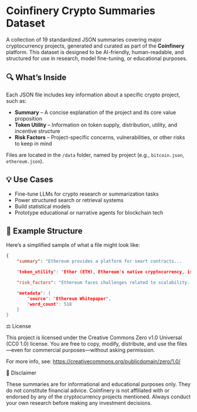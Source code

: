 # Coinfinery Crypto Summaries Dataset

A collection of 19 standardized JSON summaries covering major cryptocurrency projects, generated and curated as part of the **Coinfinery** platform. This dataset is designed to be AI-friendly, human-readable, and structured for use in research, model fine-tuning, or educational purposes.

## 🔍 What’s Inside

Each JSON file includes key information about a specific crypto project, such as:

- **Summary** – A concise explanation of the project and its core value proposition  
- **Token Utility** – Information on token supply, distribution, utility, and incentive structure  
- **Risk Factors** – Project-specific concerns, vulnerabilities, or other risks to keep in mind  

Files are located in the `/data` folder, named by project (e.g., `bitcoin.json`, `ethereum.json`).

## 💡 Use Cases

- Fine-tune LLMs for crypto research or summarization tasks  
- Power structured search or retrieval systems  
- Build statistical models
- Prototype educational or narrative agents for blockchain tech

## 🧠 Example Structure

Here’s a simplified sample of what a file might look like:

```json
{
    "summary": "Ethereum provides a platform for smart contracts...

    "token_utility": "Ether (ETH), Ethereum's native cryptocurrency, is used for transactions...

    "risk_factors": "Ethereum faces challenges related to scalability...

    "metadata": {
        "source": "Ethereum Whitepaper",
        "word_count": 518
    }
}

```

⚖️ License

This project is licensed under the Creative Commons Zero v1.0 Universal (CC0 1.0) license.
You are free to copy, modify, distribute, and use the files—even for commercial purposes—without asking permission.

For more info, see: https://creativecommons.org/publicdomain/zero/1.0/

🛑 Disclaimer

These summaries are for informational and educational purposes only.
They do not constitute financial advice.
Coinfinery is not affiliated with or endorsed by any of the cryptocurrency projects mentioned.
Always conduct your own research before making any investment decisions.
